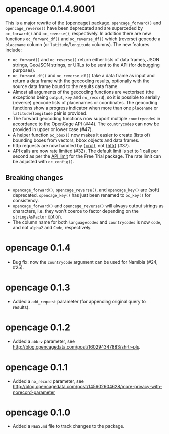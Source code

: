 # opencage 0.1.4.9001

This is a major rewrite of the {opencage} package. `opencage_forward()` and `opencage_reverse()` have been deprecated and are superceded by `oc_forward()` and `oc_reverse()`, respectively. In addition there are new functions `oc_forward_df()` and `oc_reverse_df()` which (reverse) geocode a `placename` column (or `latitude`/`longitude` columns). The new features include:

* `oc_forward()` and `oc_reverse()` return either lists of data frames, JSON strings, GeoJSON strings, or URLs to be sent to the API (for debugging purposes).
* `oc_forward_df()` and `oc_reverse_df()` take a data frame as input and return a data frame with the geocoding results, optionally with the source data frame bound to the results data frame. 
* Almost all arguments of the geocoding functions are vectorised (the exceptions being `output`, `key` and `no_record`), so it is possible to serially (reverse) geocode lists of placenames or coordinates. The geocoding functions show a progress indicator when more than one `placename` or `latitude`/`longitude` pair is provided.
* The forward geocoding functions now support multiple `countrycode`s in accordance to the OpenCage API (#44). The `countrycode`s can now be provided in upper or lower case (#47).
* A helper function `oc_bbox()` now makes it easier to create (lists of) bounding boxes from vectors, bbox objects and data frames. 
* http requests are now handled by {[crul](https://ropensci.github.io/crul/)}, not {[httr](http://httr.r-lib.org/)} (#37).
* API calls are now rate limited (#32). The default limit is set to 1 call per second as per the [API limit](https://opencagedata.com/pricing) for the Free Trial package. The rate limit can be adjusted with `oc_config()`.

## Breaking changes

* `opencage_forward()`, `opencage_reverse()`, and `opencage_key()` are (soft) deprecated. `opencage_key()` has just been renamed to `oc_key()` for consistency.
* `opencage_forward()` and `opencage_reverse()` will always output strings as characters, i.e. they won't coerce to factor depending on the `stringsAsFactor` option.
* The column name for both `languagecodes` and `countrycodes` is now `code`, and not `alpha2` and `Code`, respectively. 

# opencage 0.1.4

* Bug fix: now the `countrycode` argument can be used for Namibia (#24, #25).

# opencage 0.1.3

* Added a `add_request` parameter (for appending original query to results).

# opencage 0.1.2

* Added a `abbrv` parameter, see http://blog.opencagedata.com/post/160294347883/shrtr-pls.

# opencage 0.1.1

* Added a `no_record` parameter, see http://blog.opencagedata.com/post/145602604628/more-privacy-with-norecord-parameter

# opencage 0.1.0

* Added a `NEWS.md` file to track changes to the package.




